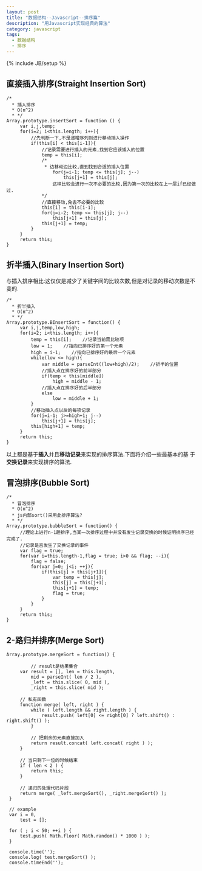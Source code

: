 ```yaml
---
layout: post
title: "数据结构--Javascript--排序篇"
description: "用Javascript实现经典的算法"
category: javascript
tags:
  - 数据结构
  - 排序
---
```

{% include JB/setup %}

## 直接插入排序(Straight Insertion Sort)

    /*
      * 插入排序
      * O(n^2)
      * */
    Array.prototype.insertSort = function () {
         var i,j,temp;
         for(i=2; i<this.length; i++){
             //先判断一下,不是递增序列则进行移动插入操作
             if(this[i] < this[i-1]){
                 //记录需要进行插入的元素,找到它应该插入的位置
                 temp = this[i];
                 /*
                  * 边移动边比较,直到找到合适的插入位置
                     for(j=i-1; temp <= this[j]; j--)
                         this[j+1] = this[j];
                     这样比较会进行一次不必要的比较,因为第一次的比较在上一层if已经做过.
                 */
                 //直接移动,免去不必要的比较
                 this[i] = this[i-1];
                 for(j=i-2; temp <= this[j]; j--)
                     this[j+1] = this[j];
                 this[j+1] = temp;
             }
         }
         return this;
    }

## 折半插入(Binary Insertion Sort)

与插入排序相比:这仅仅是减少了关键字间的比较次数,但是对记录的移动次数是不变的.

    /*
      * 折半插入  
      * O(n^2)
      * */
    Array.prototype.BInsertSort = function() {
         var i,j,temp,low,high;
         for(i=2; i<this.length; i++){
             temp = this[i];    //记录当前需比较项
             low = 1;    //指向已排序好的第一个元素
             high = i-1;    //指向已排序好的最后一个元素
             while(low <= high){
                 var middle = parseInt((low+high)/2);    //折半的位置
                 //插入点在排序好的前半部分
                 if(temp < this[middle])    
                     high = middle - 1;
                 //插入点在排序好的后半部分
                 else  
                     low = middle + 1;
             }
             //移动插入点以后的每项记录
             for(j=i-1; j>=high+1; j--) 
                 this[j+1] = this[j];
             this[high+1] = temp;
         }
         return this;
    }

以上都是基于**插入**并且**移动记录**来实现的排序算法.下面将介绍一些最基本的基
于**交换记录**来实现排序的算法.

## 冒泡排序(Bubble Sort)

    /*
      * 冒泡排序
      * O(n^2)
      * js内部sort()采用此排序算法?
      * */
    Array.prototype.bubbleSort = function() {
         //理论上进行n-1趟排序,当某一次排序过程中并没有发生记录交换的时候证明排序已经完成了.
         //记录是否发生了交换记录的事件
         var flag = true;
         for(var i=this.length-1,flag = true; i>0 && flag; --i){
             flag = false;
             for(var j=0; j<i; ++j){
                 if(this[j] > this[j+1]){
                     var temp = this[j];
                     this[j] = this[j+1];
                     this[j+1] = temp;
                     flag = true;
                 }
             }
         }
         return this;
    }

## 2-路归并排序(Merge Sort)

    Array.prototype.mergeSort = function() {
         
             // result是结果集合
         var result = [], len = this.length,
             mid = parseInt( len / 2 ),
             _left = this.slice( 0, mid ),
             _right = this.slice( mid );
     
         // 私有函数
         function merge( left, right ) {
             while ( left.length && right.length ) {
                 result.push( left[0] <= right[0] ? left.shift() : right.shift() );
             }
     
             // 把剩余的元素直接加入
             return result.concat( left.concat( right ) );
         }
     
         // 当只剩下一位的时候结束
         if ( len < 2 ) {
             return this;
         }
     
         // 递归的处理代码片段
         return merge( _left.mergeSort(), _right.mergeSort() );
     }
     
     // example
     var i = 0,
         test = [];
     
     for ( ; i < 50; ++i ) {
         test.push( Math.floor( Math.random() * 1000 ) );
     }
     
     console.time('');
     console.log( test.mergeSort() );
     console.timeEnd('');
